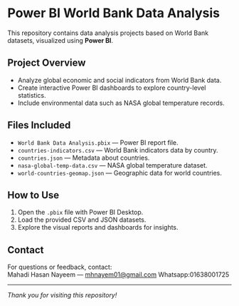 # Power BI World Bank Data Analysis

This repository contains data analysis projects based on World Bank datasets, visualized using **Power BI**.

## Project Overview

- Analyze global economic and social indicators from World Bank data.
- Create interactive Power BI dashboards to explore country-level statistics.
- Include environmental data such as NASA global temperature records.

## Files Included

- `World Bank Data Analysis.pbix` — Power BI report file.
- `countries-indicators.csv` — World Bank indicators data by country.
- `countries.json` — Metadata about countries.
- `nasa-global-temp-data.csv` — NASA global temperature dataset.
- `world-countries-geomap.json` — Geographic data for world countries.

## How to Use

1. Open the `.pbix` file with Power BI Desktop.
2. Load the provided CSV and JSON datasets.
3. Explore the visual reports and dashboards for insights.

## Contact

For questions or feedback, contact:  
Mahadi Hasan Nayeem — mhnayem01@gmail.com
Whatsapp:01638001725

---

*Thank you for visiting this repository!*
